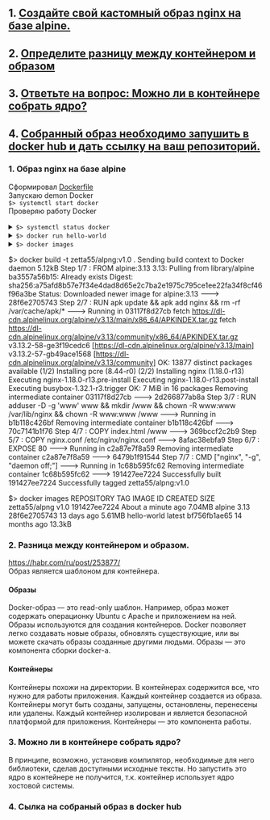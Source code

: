 ## 1. [Создайте свой кастомный образ nginx на базе alpine.](#createimage)
## 2. [Определите разницу между контейнером и образом](#whatdiff)
## 3. [Ответьте на вопрос: Можно ли в контейнере собрать ядро?](#answer)
## 4. [Собранный образ необходимо запушить в docker hub и дать ссылку на ваш репозиторий.](#pushimage)

### 1. Образ nginx на базе alpine <a name="createimage"></a>  
Сформировал [Dockerfile](docker/Dockerfile)   
Запускаю demon Docker  
<code>$> systemctl start docker</code>  
Проверяю работу Docker
<details><summary><code>$> systemctl status docker </code></summary>
      
```shell
● docker.service - Docker Application Container Engine
   Loaded: loaded (/usr/lib/systemd/system/docker.service; disabled; vendor preset: disabled)
   Active: active (running) since Ср 2021-03-03 14:27:20 MSK; 8min ago
     Docs: https://docs.docker.com
 Main PID: 10095 (dockerd)
    Tasks: 16
   Memory: 162.2M
   CGroup: /system.slice/docker.service
           └─10095 /usr/bin/dockerd -H fd:// --containerd=/run/containerd/containerd.sock
```
</details> 
<details><summary><code>$> docker run hello-world</code></summary>
      
```shell

Hello from Docker!
This message shows that your installation appears to be working correctly.
```
</details> 
<details><summary><code>$> docker images</code></summary>
      
```shell
REPOSITORY    TAG       IMAGE ID       CREATED         SIZE
hello-world   latest    bf756fb1ae65   14 months ago   13.3kB
```
</details> 

$> docker build -t zetta55/alpng:v1.0 .
Sending build context to Docker daemon   5.12kB
Step 1/7 : FROM alpine:3.13
3.13: Pulling from library/alpine
ba3557a56b15: Already exists 
Digest: sha256:a75afd8b57e7f34e4dad8d65e2c7ba2e1975c795ce1ee22fa34f8cf46f96a3be
Status: Downloaded newer image for alpine:3.13
 ---> 28f6e2705743
Step 2/7 : RUN apk update && apk add nginx && rm -rf /var/cache/apk/*
 ---> Running in 03117f8d27cb
fetch https://dl-cdn.alpinelinux.org/alpine/v3.13/main/x86_64/APKINDEX.tar.gz
fetch https://dl-cdn.alpinelinux.org/alpine/v3.13/community/x86_64/APKINDEX.tar.gz
v3.13.2-58-ge3f19cedc6 [https://dl-cdn.alpinelinux.org/alpine/v3.13/main]
v3.13.2-57-gb49ace1568 [https://dl-cdn.alpinelinux.org/alpine/v3.13/community]
OK: 13877 distinct packages available
(1/2) Installing pcre (8.44-r0)
(2/2) Installing nginx (1.18.0-r13)
Executing nginx-1.18.0-r13.pre-install
Executing nginx-1.18.0-r13.post-install
Executing busybox-1.32.1-r3.trigger
OK: 7 MiB in 16 packages
Removing intermediate container 03117f8d27cb
 ---> 2d266877ab8a
Step 3/7 : RUN adduser -D -g 'www' www && mkdir /www && chown -R www:www /var/lib/nginx && chown -R www:www /www
 ---> Running in b1b118c426bf
Removing intermediate container b1b118c426bf
 ---> 70c7141b1f76
Step 4/7 : COPY index.html /www
 ---> 369bccf2c2b9
Step 5/7 : COPY nginx.conf /etc/nginx/nginx.conf
 ---> 8afac38ebfa9
Step 6/7 : EXPOSE 80
 ---> Running in c2a87e7f8a59
Removing intermediate container c2a87e7f8a59
 ---> 6479b1f91544
Step 7/7 : CMD ["nginx", "-g", "daemon off;"]
 ---> Running in 1c68b595fc62
Removing intermediate container 1c68b595fc62
 ---> 191427ee7224
Successfully built 191427ee7224
Successfully tagged zetta55/alpng:v1.0

$> docker images
REPOSITORY      TAG       IMAGE ID       CREATED              SIZE
zetta55/alpng   v1.0      191427ee7224   About a minute ago   7.04MB
alpine          3.13      28f6e2705743   13 days ago          5.61MB
hello-world     latest    bf756fb1ae65   14 months ago        13.3kB


### 2. Разница между контейнером и образом. <a name="whatdiff"></a>  
https://habr.com/ru/post/253877/  
Образ является шаблоном для контейнера.  
#### Образы  
Docker-образ — это read-only шаблон. Например, образ может содержать операционку Ubuntu c Apache и приложением на ней. Образы используются для создания контейнеров. Docker позволяет легко создавать новые образы, обновлять существующие, или вы можете скачать образы созданные другими людьми. Образы — это компонента сборки docker-а.  
#### Контейнеры  
Контейнеры похожи на директории. В контейнерах содержится все, что нужно для работы приложения. Каждый контейнер создается из образа. Контейнеры могут быть созданы, запущены, остановлены, перенесены или удалены. Каждый контейнер изолирован и является безопасной платформой для приложения. Контейнеры — это компонента работы.


### 3. Можно ли в контейнере собрать ядро? <a name="answer"></a>  
В принципе, возможно, установив компилятор, необходимые для него библиотеки, сделав доступными исходные тексты. Но запустить это ядро в контейнере не получится, т.к. контейнер использует ядро хостовой системы.

### 4. Сылка на собраный образ в docker hub <a name="pushimage"></a>
